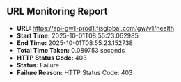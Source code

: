 ## URL Monitoring Report

- **URL:** https://api-gw1-prod1.fisglobal.com/gw/v1/health
- **Start Time:** 2025-10-01T08:55:23.062985
- **End Time:** 2025-10-01T08:55:23.152738
- **Total Time Taken:** 0.089753 seconds
- **HTTP Status Code:** 403
- **Status:** Failure
- **Failure Reason:** HTTP Status Code: 403
